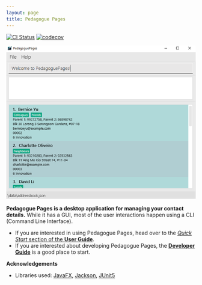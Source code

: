 ```yaml
---
layout: page
title: Pedagogue Pages
---
```


[![CI Status](https://github.com/AY2324S2-CS2103T-W10-3/tp/workflows/Java%20CI/badge.svg)](https://github.com/AY2324S2-CS2103T-W10-3/tp/actions)
[![codecov](https://codecov.io/gh/AY2324S2-CS2103T-W10-3/tp/graph/badge.svg?token=PXSE5NPSA4)](https://codecov.io/gh/AY2324S2-CS2103T-W10-3/tp)

![Ui](images/Ui.png)

**Pedagogue Pages is a desktop application for managing your contact details.** While it has a GUI, most of the user
interactions happen using a CLI (Command Line Interface).

* If you are interested in using Pedagogue Pages, head over to the [_Quick Start_ section of the **User Guide**](https://ay2324s2-cs2103t-w10-3.github.io/tp/UserGuide.html#quick-start).
* If you are interested about developing Pedagogue Pages, the [**Developer Guide**](https://ay2324s2-cs2103t-w10-3.github.io/tp/DeveloperGuide.html) is a good place to start.


**Acknowledgements**

* Libraries used: [JavaFX](https://openjfx.io/), [Jackson](https://github.com/FasterXML/jackson), [JUnit5](https://github.com/junit-team/junit5)
